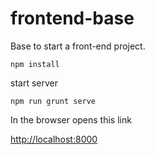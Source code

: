 # frontend-base

Base to start a front-end project.

```
npm install
```

start server

```
npm run grunt serve
```

In the browser opens this link

[http://localhost:8000](http://localhost:8000)
